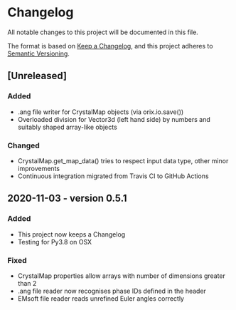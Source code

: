 # Changelog
All notable changes to this project will be documented in this file.

The format is based on [Keep a Changelog](https://keepachangelog.com/en/1.0.0/),
and this project adheres to [Semantic Versioning](https://semver.org/spec/v2.0.0.html).

## [Unreleased]
### Added 
- .ang file writer for CrystalMap objects (via orix.io.save())
- Overloaded division for Vector3d (left hand side) by numbers and suitably shaped array-like objects

### Changed
- CrystalMap.get_map_data() tries to respect input data type, other minor improvements
- Continuous integration migrated from Travis CI to GitHub Actions

## 2020-11-03 - version 0.5.1
### Added
- This project now keeps a Changelog
- Testing for Py3.8 on OSX

### Fixed
- CrystalMap properties allow arrays with number of dimensions greater than 2
- .ang file reader now recognises phase IDs defined in the header
- EMsoft file reader reads unrefined Euler angles correctly
